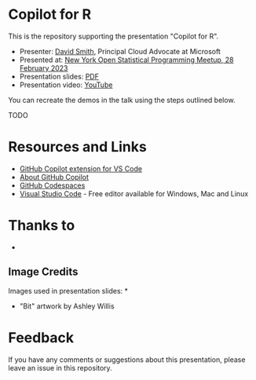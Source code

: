 # Copilot for R

This is the repository supporting the presentation "Copilot for R".

* Presenter: [David Smith](https://www.linkedin.com/in/dmsmith/), Principal Cloud Advocate at Microsoft
* Presented at: [New York Open Statistical Programming Meetup, 28 February 2023](https://www.meetup.com/nyhackr/events/291662590/) 
* Presentation slides: [PDF](TODO)
* Presentation video: [YouTube](TODO) 

You can recreate the demos in the talk using the steps outlined below.

TODO

# Resources and Links

* [GitHub Copilot extension for VS Code](https://aka.ms/get-copilot)
* [About GitHub Copilot](https://github.com/features/copilot/)
* [GitHub Codespaces](https://github.com/features/codespaces)
* [Visual Studio Code](https://code.visualstudio.com/) - Free editor available for Windows, Mac and Linux

# Thanks to

* 

## Image Credits

Images used in presentation slides:
* 
* "Bit" artwork by Ashley Willis

# Feedback

If you have any comments or suggestions about this presentation, please leave an issue in this repository.